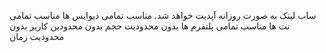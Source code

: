 ساب لینک به صورت روزانه آپدیت خواهد شد.
مناسب تمامی دیوایس ها
مناسب تمامی نت ها
مناسب تمامی پلتفرم ها
بدون محدودیت حجم
بدون محدودین کاربر
بدون محدودیت زمان
